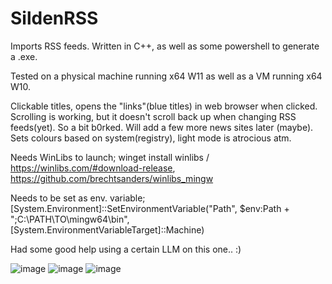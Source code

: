 # SildenRSS
Imports RSS feeds.
Written in C++, as well as some powershell to generate a .exe.

Tested on a physical machine running x64 W11 as well as a VM running x64 W10.

Clickable titles, opens the "links"(blue titles) in web browser when clicked. Scrolling is working, but it doesn't scroll back up when changing RSS feeds(yet). So a bit b0rked.
Will add a few more news sites later (maybe).
Sets colours based on system(registry), light mode is atrocious atm.

Needs WinLibs to launch; winget install winlibs / https://winlibs.com/#download-release, https://github.com/brechtsanders/winlibs_mingw

Needs to be set as env. variable; [System.Environment]::SetEnvironmentVariable("Path", $env:Path + ";C:\PATH\TO\mingw64\bin", [System.EnvironmentVariableTarget]::Machine)

Had some good help using a certain LLM on this one.. :)

![image](https://github.com/user-attachments/assets/4a1708e5-e44e-45b0-92bb-b1e538c283b7)
![image](https://github.com/user-attachments/assets/37adef65-d33d-4334-9834-103d234f3edc)
![image](https://github.com/user-attachments/assets/a9740069-8749-4b01-b8e5-3acd69cc3e07)


